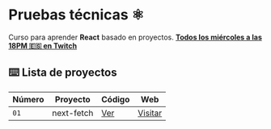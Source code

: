 # Pruebas técnicas ⚛️

Curso para aprender **React** basado en proyectos.
**[Todos los miércoles a las 18PM 🇪🇸 en Twitch](https://twitch.tv/midudev)**

## ⌨️ Lista de proyectos

| Número | Proyecto   | Código             | Web                                                 |
| ------ | ---------- | ------------------ | --------------------------------------------------- |
| `01`   | next-fetch | [Ver](next-fetch/) | [Visitar](https://pruebas-tecnicas-eta.vercel.app/) |
